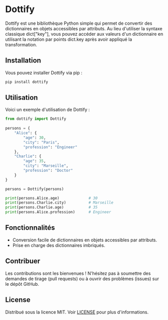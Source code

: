 # Dottify

Dottify est une bibliothèque Python simple qui permet de convertir des dictionnaires en objets accessibles par attributs. Au lieu d'utiliser la syntaxe classique dict["key"], vous pouvez accéder aux valeurs d'un dictionnaire en utilisant la notation par points dict.key après avoir appliqué la transformation.

## Installation

Vous pouvez installer Dottify via pip :
```bash
pip install dottify
```
## Utilisation

Voici un exemple d'utilisation de Dottify :
```python
from dottify import Dottify
           
persons = {
    "Alice": {
        "age": 30,
        "city": "Paris",
        "profession": "Engineer"
    },
    "Charlie": {
        "age": 35,
        "city": "Marseille",
        "profession": "Doctor"
    }
}

persons = Dottify(persons)

print(persons.Alice.age)             # 30
print(persons.Charlie.city)          # Marseille
print(persons.Charlie.age)           # 35
print(persons.Alice.profession)      # Engineer
```
## Fonctionnalités

- Conversion facile de dictionnaires en objets accessibles par attributs.
- Prise en charge des dictionnaires imbriqués.

## Contribuer

Les contributions sont les bienvenues ! N'hésitez pas à soumettre des demandes de tirage (pull requests) ou à ouvrir des problèmes (issues) sur le dépôt GitHub.

## License

Distribué sous la licence MIT. Voir [LICENSE](LICENSE) pour plus d'informations.

